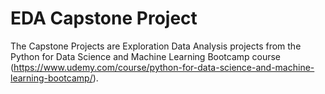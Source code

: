 # EDA Capstone Project
The Capstone Projects are Exploration Data Analysis projects from the Python for Data Science and Machine Learning Bootcamp course (https://www.udemy.com/course/python-for-data-science-and-machine-learning-bootcamp/).
